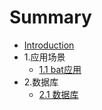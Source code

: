 # Summary

* [Introduction](README.md)
* 1.应用场景
	* [1.1 bat应用](11-batying-yong.md)
* 2.数据库
	* [2.1 数据库](11-batying-yong.md)

